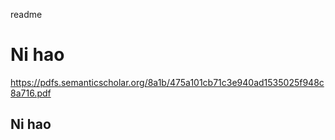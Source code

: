 readme

# Ni hao 

https://pdfs.semanticscholar.org/8a1b/475a101cb71c3e940ad1535025f948c8a716.pdf

## Ni hao 
